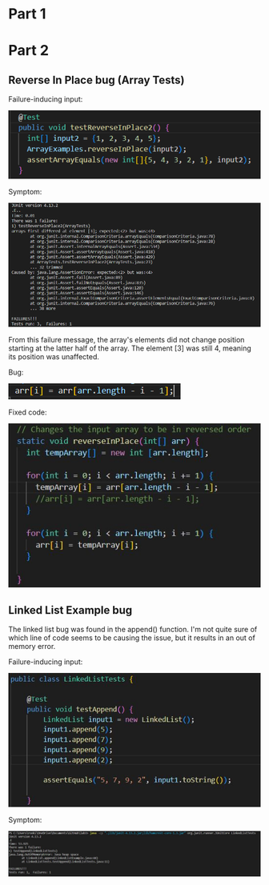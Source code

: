 # Part 1






# Part 2

## Reverse In Place bug (Array Tests)

Failure-inducing input:

![Image](test.png)

Symptom:

![Image](symptom.png)

From this failure message, the array's elements did not change position starting at the latter half of the array. The element [3] was still 4, meaning its position was unaffected.

Bug:

![Image](bug.png)

Fixed code:

![Image](fixedreverseinplace.jpg)

## Linked List Example bug

The linked list bug was found in the append() function. I'm not quite sure of which line of code seems to be causing the issue, but it results in an out of memory error.

Failure-inducing input:

![Image](linkedlisttest2.JPG)

Symptom:

![Image](linkedlisttest.JPG)

